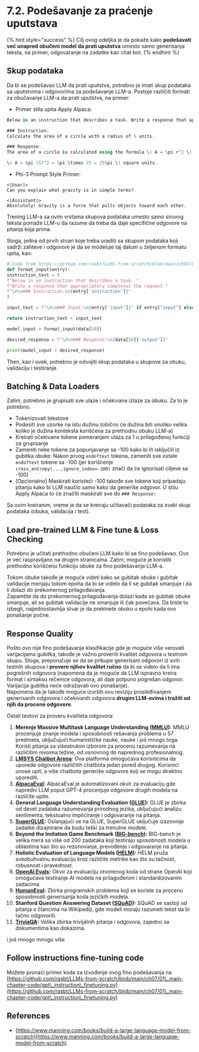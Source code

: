 # 7.2. Podešavanje za praćenje uputstava

{% hint style="success" %}
Cilj ovog odeljka je da pokaže kako **podešavati već unapred obučeni model da prati uputstva** umesto samo generisanja teksta, na primer, odgovaranje na zadatke kao chat bot.
{% endhint %}

## Skup podataka

Da bi se podešavao LLM da prati uputstva, potrebno je imati skup podataka sa uputstvima i odgovorima za podešavanje LLM-a. Postoje različiti formati za obučavanje LLM-a da prati uputstva, na primer:

* Primer stila upita Apply Alpaca:
```csharp
Below is an instruction that describes a task. Write a response that appropriately completes the request.

### Instruction:
Calculate the area of a circle with a radius of 5 units.

### Response:
The area of a circle is calculated using the formula \( A = \pi r^2 \). Plugging in the radius of 5 units:

\( A = \pi (5)^2 = \pi \times 25 = 25\pi \) square units.
```
* Phi-3 Prompt Style Primer:
```vbnet
<|User|>
Can you explain what gravity is in simple terms?

<|Assistant|>
Absolutely! Gravity is a force that pulls objects toward each other.
```
Trening LLM-a sa ovim vrstama skupova podataka umesto samo sirovog teksta pomaže LLM-u da razume da treba da daje specifične odgovore na pitanja koja prima.

Stoga, jedna od prvih stvari koje treba uraditi sa skupom podataka koji sadrži zahteve i odgovore je da se modeluje taj datum u željenom formatu upita, kao:
```python
# Code from https://github.com/rasbt/LLMs-from-scratch/blob/main/ch07/01_main-chapter-code/ch07.ipynb
def format_input(entry):
instruction_text = (
f"Below is an instruction that describes a task. "
f"Write a response that appropriately completes the request."
f"\n\n### Instruction:\n{entry['instruction']}"
)

input_text = f"\n\n### Input:\n{entry['input']}" if entry["input"] else ""

return instruction_text + input_text

model_input = format_input(data[50])

desired_response = f"\n\n### Response:\n{data[50]['output']}"

print(model_input + desired_response)
```
Then, kao i uvek, potrebno je odvojiti skup podataka u skupove za obuku, validaciju i testiranje.

## Batching & Data Loaders

Zatim, potrebno je grupisati sve ulaze i očekivane izlaze za obuku. Za to je potrebno:

* Tokenizovati tekstove
* Podesiti sve uzorke na istu dužinu (obično će dužina biti onoliko velika koliko je dužina konteksta korišćena za prethodnu obuku LLM-a)
* Kreirati očekivane tokene pomeranjem ulaza za 1 u prilagođenoj funkciji za grupisanje
* Zameniti neke tokene za popunjavanje sa -100 kako bi ih isključili iz gubitka obuke: Nakon prvog `endoftext` tokena, zameniti sve ostale `endoftext` tokene sa -100 (jer korišćenje `cross_entropy(...,ignore_index=-100)` znači da će ignorisati ciljeve sa -100)
* \[Opcionalno\] Maskirati koristeći -100 takođe sve tokene koji pripadaju pitanju kako bi LLM naučio samo kako da generiše odgovor. U stilu Apply Alpaca to će značiti maskirati sve do `### Response:`

Sa ovim kreiranim, vreme je da se kreiraju učitavači podataka za svaki skup podataka (obuka, validacija i test).

## Load pre-trained LLM & Fine tune & Loss Checking

Potrebno je učitati prethodno obučeni LLM kako bi se fino podešavao. Ovo je već raspravljano na drugim stranicama. Zatim, moguće je koristiti prethodno korišćenu funkciju obuke za fino podešavanje LLM-a.

Tokom obuke takođe je moguće videti kako se gubitak obuke i gubitak validacije menjaju tokom epoha da bi se videlo da li se gubitak smanjuje i da li dolazi do prekomernog prilagođavanja.\
Zapamtite da do prekomernog prilagođavanja dolazi kada se gubitak obuke smanjuje, ali se gubitak validacije ne smanjuje ili čak povećava. Da biste to izbegli, najjednostavnija stvar je da prekinete obuku u epohi kada ovo ponašanje počne.

## Response Quality

Pošto ovo nije fino podešavanje klasifikacije gde je moguće više verovati varijacijama gubitka, takođe je važno proveriti kvalitet odgovora u testnom skupu. Stoga, preporučuje se da se prikupe generisani odgovori iz svih testnih skupova i **provere njihov kvalitet ručno** da bi se videlo da li ima pogrešnih odgovora (napomena da je moguće da LLM ispravno kreira format i sintaksu rečenice odgovora, ali daje potpuno pogrešan odgovor. Varijacija gubitka neće odražavati ovo ponašanje).\
Napomena da je takođe moguće izvršiti ovu reviziju prosleđivanjem generisanih odgovora i očekivanih odgovora **drugim LLM-ovima i tražiti od njih da procene odgovore**.

Ostali testovi za proveru kvaliteta odgovora:

1. **Merenje Massive Multitask Language Understanding (**[**MMLU**](https://arxiv.org/abs/2009.03300)**):** MMLU procenjuje znanje modela i sposobnosti rešavanja problema u 57 predmeta, uključujući humanističke nauke, nauke i još mnogo toga. Koristi pitanja sa višestrukim izborom za procenu razumevanja na različitim nivoima težine, od osnovnog do naprednog profesionalnog.
2. [**LMSYS Chatbot Arena**](https://arena.lmsys.org): Ova platforma omogućava korisnicima da uporede odgovore različitih chatbota jedan pored drugog. Korisnici unose upit, a više chatbota generiše odgovore koji se mogu direktno uporediti.
3. [**AlpacaEval**](https://github.com/tatsu-lab/alpaca_eval)**:** AlpacaEval je automatizovani okvir za evaluaciju gde napredni LLM poput GPT-4 procenjuje odgovore drugih modela na različite upite.
4. **General Language Understanding Evaluation (**[**GLUE**](https://gluebenchmark.com/)**):** GLUE je zbirka od devet zadataka razumevanja prirodnog jezika, uključujući analizu sentimenta, tekstualno impliciranje i odgovaranje na pitanja.
5. [**SuperGLUE**](https://super.gluebenchmark.com/)**:** Oslanjajući se na GLUE, SuperGLUE uključuje izazovnije zadatke dizajnirane da budu teški za trenutne modele.
6. **Beyond the Imitation Game Benchmark (**[**BIG-bench**](https://github.com/google/BIG-bench)**):** BIG-bench je velika mera sa više od 200 zadataka koji testiraju sposobnosti modela u oblastima kao što su rezonovanje, prevođenje i odgovaranje na pitanja.
7. **Holistic Evaluation of Language Models (**[**HELM**](https://crfm.stanford.edu/helm/lite/latest/)**):** HELM pruža sveobuhvatnu evaluaciju kroz različite metrike kao što su tačnost, robusnost i pravednost.
8. [**OpenAI Evals**](https://github.com/openai/evals)**:** Okvir za evaluaciju otvorenog koda od strane OpenAI koji omogućava testiranje AI modela na prilagođenim i standardizovanim zadacima.
9. [**HumanEval**](https://github.com/openai/human-eval)**:** Zbirka programskih problema koji se koriste za procenu sposobnosti generisanja koda jezičkih modela.
10. **Stanford Question Answering Dataset (**[**SQuAD**](https://rajpurkar.github.io/SQuAD-explorer/)**):** SQuAD se sastoji od pitanja o člancima na Wikipediji, gde modeli moraju razumeti tekst da bi tačno odgovorili.
11. [**TriviaQA**](https://nlp.cs.washington.edu/triviaqa/)**:** Velika zbirka trivijalnih pitanja i odgovora, zajedno sa dokumentima kao dokazima.

i još mnogo mnogo više

## Follow instructions fine-tuning code

Možete pronaći primer koda za izvođenje ovog fino podešavanja na [https://github.com/rasbt/LLMs-from-scratch/blob/main/ch07/01\_main-chapter-code/gpt\_instruction\_finetuning.py](https://github.com/rasbt/LLMs-from-scratch/blob/main/ch07/01\_main-chapter-code/gpt\_instruction\_finetuning.py)

## References

* [https://www.manning.com/books/build-a-large-language-model-from-scratch](https://www.manning.com/books/build-a-large-language-model-from-scratch)

